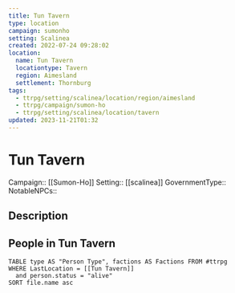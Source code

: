 ```yaml
---
title: Tun Tavern
type: location
campaign: sumonho
setting: Scalinea
created: 2022-07-24 09:28:02
location:
  name: Tun Tavern
  locationtype: Tavern
  region: Aimesland
  settlement: Thornburg
tags:
  - ttrpg/setting/scalinea/location/region/aimesland
  - ttrpg/campaign/sumon-ho
  - ttrpg/setting/scalinea/location/tavern
updated: 2023-11-21T01:32
---
```

# Tun Tavern

Campaign:: [[Sumon-Ho]]
Setting:: [[scalinea]]
GovernmentType::
NotableNPCs::

## Description



## People in Tun Tavern

```dataview
TABLE type AS "Person Type", factions AS Factions FROM #ttrpg 
WHERE LastLocation = [[Tun Tavern]]
  and person.status = "alive"
SORT file.name asc
```
